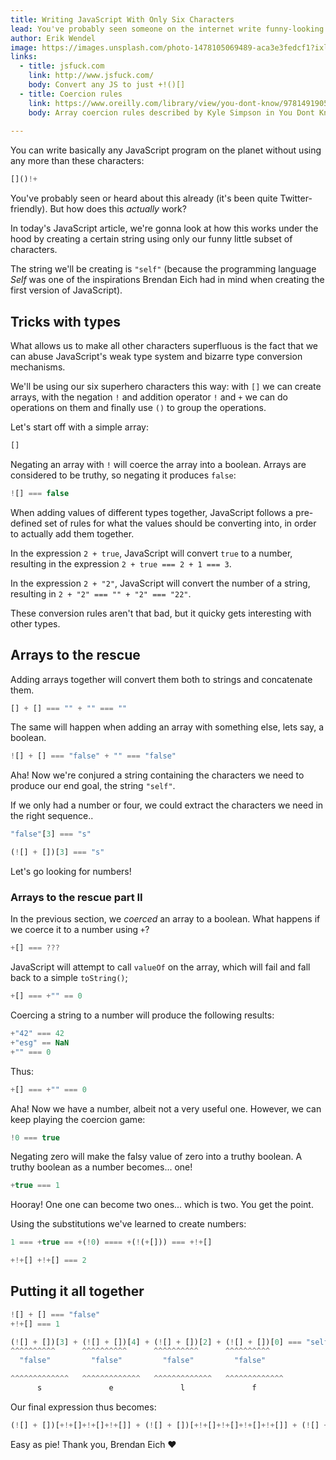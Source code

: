 ```yaml
---
title: Writing JavaScript With Only Six Characters
lead: You've probably seen someone on the internet write funny-looking but runnable JavaScript code using only six different characters. But how does that actually work?
author: Erik Wendel
image: https://images.unsplash.com/photo-1478105069489-aca3e3fedcf1?ixlib=rb-1.2.1&ixid=eyJhcHBfaWQiOjEyMDd9&dpr=1&auto=format&fit=crop&w=1000&q=80&cs=tinysrgb
links:
  - title: jsfuck.com
    link: http://www.jsfuck.com/
    body: Convert any JS to just +!()[]
  - title: Coercion rules
    link: https://www.oreilly.com/library/view/you-dont-know/9781491905159/ch04.html
    body: Array coercion rules described by Kyle Simpson in You Dont Know JS: Types & Grammar 
  
---
```


You can write basically any JavaScript program on the planet without using any more than these characters:

```js
[]()!+
```

You've probably seen or heard about this already (it's been quite Twitter-friendly).
But how does this _actually_ work?

In today's JavaScript article, we're gonna look at how this works under the hood by creating a certain string using only our funny little subset of characters.

The string we'll be creating is `"self"` (because the programming language _Self_ was one of the inspirations Brendan Eich had in mind when creating the first version of JavaScript).

## Tricks with types

What allows us to make all other characters superfluous is the fact that we can abuse JavaScript's weak type system and bizarre type conversion mechanisms.

We'll be using our six superhero characters this way: with `[]` we can create arrays, with the negation `!` and addition operator `!` and `+` we can do operations on them and finally use `()` to group the operations.

Let's start off with a simple array:

```js
[]
```

Negating an array with `!` will coerce the array into a boolean. Arrays are considered to be truthy, so negating it produces `false`:

```js
![] === false
```

When adding values of different types together, JavaScript follows a pre-defined set of rules for what the values should be converting into, in order to actually add them together.

In the expression `2 + true`, JavaScript will convert `true` to a number, resulting in the expression `2 + true === 2 + 1 === 3`.

In the expression `2 + "2"`, JavaScript will convert the number of a string, resulting in `2 + "2" === "" + "2" === "22"`.

These conversion rules aren't that bad, but it quicky gets interesting with other types.

## Arrays to the rescue

Adding arrays together will convert them both to strings and concatenate them.

```js
[] + [] === "" + "" === ""
```

The same will happen when adding an array with something else, lets say, a boolean.

```js
![] + [] === "false" + "" === "false"
```

Aha! Now we're conjured a string containing the characters we need to produce our end goal, the string `"self"`.

If we only had a number or four, we could extract the characters we need in the right sequence..


```js
"false"[3] === "s"

(![] + [])[3] === "s"
```

Let's go looking for numbers!

### Arrays to the rescue part II 

In the previous section, we _coerced_ an array to a boolean.
What happens if we coerce it to a number using `+`?

```js
+[] === ???
```

JavaScript will attempt to call `valueOf` on the array, which will fail and fall back to a simple `toString()`;

```js
+[] === +"" == 0
```

Coercing a string to a number will produce the following results:

```js
+"42" === 42
+"esg" == NaN
+"" === 0
```

Thus:

```js
+[] === +"" === 0
```

Aha! Now we have a number, albeit not a very useful one.
However, we can keep playing the coercion game:


```js
!0 === true
```

Negating zero will make the falsy value of zero into a truthy boolean.
A truthy boolean as a number becomes... one!

```js
+true === 1
```

Hooray! One one can become two ones... which is two. You get the point.

Using the substitutions we've learned to create numbers:

```js
1 === +true == +(!0) ==== +(!(+[])) === +!+[]

+!+[] +!+[] === 2
```

## Putting it all together

```js
![] + [] === "false"
+!+[] === 1

(![] + [])[3] + (![] + [])[4] + (![] + [])[2] + (![] + [])[0] === "self"
^^^^^^^^^^      ^^^^^^^^^^      ^^^^^^^^^^      ^^^^^^^^^^      
  "false"         "false"         "false"         "false"       

^^^^^^^^^^^^^   ^^^^^^^^^^^^^   ^^^^^^^^^^^^^   ^^^^^^^^^^^^^    
      s               e               l               f         
```

Our final expression thus becomes:


```js
(![] + [])[+!+[]+!+[]+!+[]] + (![] + [])[+!+[]+!+[]+!+[]+!+[]] + (![] + [])[+!+[]+!+[]] (![] + [])[+[]]

```

Easy as pie!
Thank you, Brendan Eich ❤️















